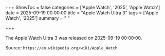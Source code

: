 +++
ShowToc = false
categories = ['Apple Watch', '2025', 'Apple Watch']
date = 2025-09-19 00:00:00
title = "Apple Watch Ultra 3"
tags = ['Apple Watch', '2025']
summary = " "

+++

The Apple Watch Ultra 3 was released on 2025-09-19 00:00:00.

Source: `https://en.wikipedia.org/wiki/Apple_Watch`
